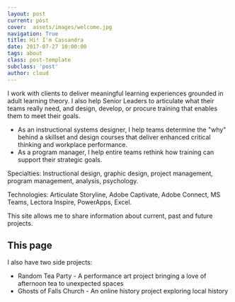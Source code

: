 ```yaml
---
layout: post
current: post
cover:  assets/images/welcome.jpg
navigation: True
title: Hi! I'm Cassandra
date: 2017-07-27 10:00:00
tags: about
class: post-template
subclass: 'post'
author: cloud
---
```


I work with clients to deliver meaningful learning experiences grounded in adult learning theory. I also help Senior Leaders to articulate what their teams really need, and design, develop, or procure training that enables them to meet their goals. 

- As an instructional systems designer, I help teams determine the "why" behind a skillset and design courses that deliver enhanced critical thinking and workplace performance.
- As a program manager, I help entire teams rethink how training can support their strategic goals.

Specialties: Instructional design, graphic design, project management, program management, analysis, psychology.

Technologies: Articulate Storyline, Adobe Captivate, Adobe Connect, MS Teams, Lectora Inspire, PowerApps, Excel.

This site allows me to share information about current, past and future projects. 

## This page

I also have two side projects: 
- Random Tea Party - A performance art project bringing a love of afternoon tea to unexpected spaces
- Ghosts of Falls Church - An online history project exploring local history
